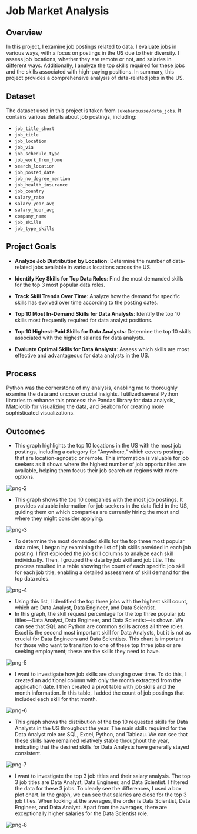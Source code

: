 # Job Market Analysis

## Overview

In this project, I examine job postings related to data. I evaluate jobs in various ways, with a focus on postings in the US due to their diversity. I assess job locations, whether they are remote or not, and salaries in different ways. Additionally, I analyze the top skills required for these jobs and the skills associated with high-paying positions. In summary, this project provides a comprehensive analysis of data-related jobs in the US.

## Dataset

The dataset used in this project is taken from `lukebarousse/data_jobs`. It contains various details about job postings, including:

- `job_title_short`
- `job_title`
- `job_location`
- `job_via`
- `job_schedule_type`
- `job_work_from_home`
- `search_location`
- `job_posted_date`
- `job_no_degree_mention`
- `job_health_insurance`
- `job_country`
- `salary_rate`
- `salary_year_avg`
- `salary_hour_avg`
- `company_name`
- `job_skills`
- `job_type_skills`

## Project Goals

- **Analyze Job Distribution by Location**: Determine the number of data-related jobs available in various locations across the US.

- **Identify Key Skills for Top Data Roles**: Find the most demanded skills for the top 3 most popular data roles.

- **Track Skill Trends Over Time**: Analyze how the demand for specific skills has evolved over time according to the posting dates.

- **Top 10 Most In-Demand Skills for Data Analysts**: Identify the top 10 skills most frequently required for data analyst positions.

- **Top 10 Highest-Paid Skills for Data Analysts**: Determine the top 10 skills associated with the highest salaries for data analysts.

- **Evaluate Optimal Skills for Data Analysts**: Assess which skills are most effective and advantageous for data analysts in the US.

## Process 

Python was the cornerstone of my analysis, enabling me to thoroughly examine the data and uncover crucial insights. I utilized several Python libraries to enhance this process: the Pandas library for data analysis, Matplotlib for visualizing the data, and Seaborn for creating more sophisticated visualizations.

## Outcomes

- This graph highlights the top 10 locations in the US with the most job postings, including a category for "Anywhere," which covers postings that are location-agnostic or remote. This information is valuable for job seekers as it shows where the highest number of job opportunities are available, helping them focus their job search on regions with more options.

![png-2](https://github.com/user-attachments/assets/59b81280-bae1-4ed1-abf5-f4e241f82b8c)

- This graph shows the top 10 companies with the most job postings. It provides valuable information for job seekers in the data field in the US, guiding them on which companies are currently hiring the most and where they might consider applying.

![png-3](https://github.com/user-attachments/assets/c2053447-4fdf-4480-aa6e-5baecd7d1f74)

- To determine the most demanded skills for the top three most popular data roles, I began by examining the list of job skills provided in each job posting. I first exploded the job skill columns to analyze each skill individually. Then, I grouped the data by job skill and job title. This process resulted in a table showing the count of each specific job skill for each job title, enabling a detailed assessment of skill demand for the top data roles.

![png-4](https://github.com/user-attachments/assets/e42b51df-856d-4a16-99a9-b06a77078247)

- Using this list, I identified the top three jobs with the highest skill count, which are Data Analyst, Data Engineer, and Data Scientist.
- In this graph, the skill request percentage for the top three popular job titles—Data Analyst, Data Engineer, and Data Scientist—is shown. We can see that SQL and Python are common skills across all three roles. Excel is the second most important skill for Data Analysts, but it is not as crucial for Data Engineers and Data Scientists. This chart is important for those who want to transition to one of these top three jobs or are seeking employment; these are the skills they need to have.

![png-5](https://github.com/user-attachments/assets/9cc8d639-17c5-49bc-875e-f14c1df4f97f)

- I want to investigate how job skills are changing over time. To do this, I created an additional column with only the month extracted from the application date. I then created a pivot table with job skills and the month information. In this table, I added the count of job postings that included each skill for that month.

![png-6](https://github.com/user-attachments/assets/a3d6075a-78ac-4872-be6a-a902152dc130)

- This graph shows the distribution of the top 10 requested skills for Data Analysts in the US throughout the year. The main skills required for the Data Analyst role are SQL, Excel, Python, and Tableau. We can see that these skills have remained relatively stable throughout the year, indicating that the desired skills for Data Analysts have generally stayed consistent.

![png-7](https://github.com/user-attachments/assets/8079623a-54e6-4c21-ba01-c94568c96117)

- I want to investigate the top 3 job titles and their salary analysis. The top 3 job titles are Data Analyst, Data Engineer, and Data Scientist. I filtered the data for these 3 jobs. To clearly see the differences, I used a box plot chart. In the graph, we can see that salaries are close for the top 3 job titles. When looking at the averages, the order is Data Scientist, Data Engineer, and Data Analyst. Apart from the averages, there are exceptionally higher salaries for the Data Scientist role.

![png-8](https://github.com/user-attachments/assets/8e195c05-2cad-4f4f-8503-6702c9401b56)








